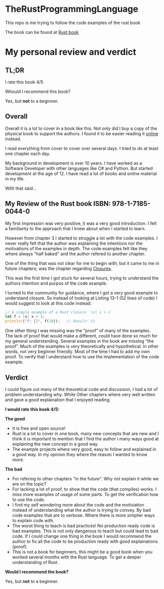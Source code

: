 # TheRustProgrammingLanguage
This repo is me trying to follow the code examples of the rust book

The book can be found at 
[Rust book](https://doc.rust-lang.org/book/title-page.html)

# My personal review and verdict

## TL;DR
I rate this book 4/5

Whould I recommend this book?

Yes, but **not** to a beginner.

## Overall

Overall it is a lot to cover in a book like this. Not only did I buy a copy of
the physical book to support the authors. I found it to be easier reading it
[online](https://doc.rust-lang.org/book/title-page.html) instead.

I read everything from cover to cover over several days. I tried to do at 
least one chapter each day.

My background in development is over 10 years. I have worked as a Software
Developer with other languages like C# and Python. But started development at
the age of 12. I have read a lot of books and online material in my life.

With that said...

## My Review of the Rust book ISBN: 978-1-7185-0044-0
My first impression was very positive, it was a very good introduction.
I felt a familiarity to the approach that I knew about when I started to learn.

However from chapter 3 I started to struggle a lot with the code examples.
I never really felt that the author was explaining the intentions nor the
motivations of the examples in depth. The code examples felt like they where
always "half baked" and the author refered to another chapter.

One of the thing that was not clear for me to begin with; but it came to me in
future chapters; was the chapter regarding
[Closures](https://doc.rust-lang.org/book/ch13-01-closures.html).

This was the first time I got stuck for several hours, trying to understand
the authors intention and purpos of the code example.

I turned to the community for guidance, where I got a very good example to
understand closure. So instead of looking at Listing 13-1 (52 lines of code)
I would suggest to look at this code instead.
```rust
// A simple example of a Rust closure `|x| x + 1`
let f = |x| x + 1;
println!("f: {}", f(10));   // Result: 11 
```

One other thing I was missing was the "proof" of many of the examples.
The lack of proof that would make a different, could have done so much for my
general understanding. Several examples in the book are missing "the proof".
Much of the examples is very theoretically and hypothetical. In other words, 
not very beginner friendly. Most of the time I had to add my own proof. 
To verify that I understand how to use the implementation of the code example.

## Verdict

I could figure out many of the theoretical code and discussion, I had a lot of
problem understanding why. While Other chapters where very well written and
gave a good explaination that I enjoyed reading.

**I would rate this book 4/5:**

**The good**
* It is free and open source!
* Rust is a lot to cover in one book, many new concepts that are new and I 
think it is important to mention that I find the author i many ways good at 
explaining the new concept in a good way.
* The example projects where very good, easy to follow and explained in a good
way. In my opinion they where the reason I wanted to know more.

**The bad**
* For refering to other chapters "in the future". Why not explain it while we
are on the topic?
* For lacking a lot of proof, to show that the code (that compiles) works. I 
miss more examples of usage of some parts. To get the verification how to use
the code.
* I find my self wondering more about the code and the motiviation instead of
understanding what the author is trying to convey. By bad code examples that 
are to verbose. Where there is more simplier ways to explain code with.
* The worst thing to teach is bad practices! No production ready code is bad
examples. This is not only dangerous to teach but could lead to bad code.
If I could change one thing in the book I would recommend the author to fix
all the code to be production ready with good explainations (proof).
* This is not a book for beginners, this might be a good book when you worked
several months with the Rust language. To get a deeper understanding of Rust.



**Would I recommend the book?**

Yes, but **not** to a beginner.

